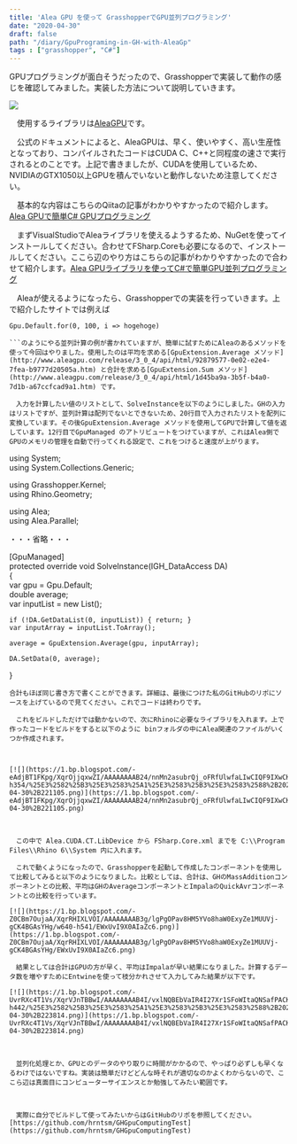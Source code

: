 ```yaml
---
title: 'Alea GPU を使って GrasshopperでGPU並列プログラミング'
date: "2020-04-30"
draft: false
path: "/diary/GpuPrograming-in-GH-with-AleaGp"
tags : ["grasshopper", "C#"]
---
```


GPUプログラミングが面白そうだったので、Grasshopperで実装して動作の感じを確認してみました。実装した方法について説明していきます。

  

[![](https://1.bp.blogspot.com/-0Fs5Nd-oCzc/XqrCTImNSCI/AAAAAAAAB2Q/JBMrTBcHsPYsqQhFMAPTsAxeUlayYX5mgCK4BGAsYHg/w640-h482/gpu.gif)](https://1.bp.blogspot.com/-0Fs5Nd-oCzc/XqrCTImNSCI/AAAAAAAAB2Q/JBMrTBcHsPYsqQhFMAPTsAxeUlayYX5mgCK4BGAsYHg/gpu.gif)

  

　使用するライブラリは[AleaGPU](http://www.aleagpu.com/release/3_0_4/doc/)です。

　公式のドキュメントによると、AleaGPUは、早く、使いやすく、高い生産性となっており、コンパイルされたコードはCUDA C、C++と同程度の速さで実行されるとのことです。上記で書きましたが、CUDAを使用しているため、NVIDIAのGTX1050以上GPUを積んでいないと動作しないため注意してください。

　基本的な内容はこちらのQiitaの記事がわかりやすかったので紹介します。[Alea GPUで簡単C# GPUプログラミング](https://qiita.com/y_miyoshi/items/921903e3499abf18abdd)  

　まずVisualStudioでAleaライブラリを使えるようするため、NuGetを使ってインストールしてください。合わせてFSharp.Coreも必要になるので、インストールしてください。ここら辺のやり方はこちらの記事がわかりやすかったので合わせて紹介します。[Alea GPUライブラリを使ってC#で簡単GPU並列プログラミング](https://kzmmtmt.pgw.jp/?p=1170)

　Aleaが使えるようになったら、Grasshopperでの実装を行っていきます。上で紹介したサイトでは例えば

```
Gpu.Default.for(0, 100, i => hogehoge)  

```のようにやる並列計算の例が書かれていますが、簡単に試すためにAleaのあるメソッドを使って今回はやりました。使用したのは平均を求める[GpuExtension.Average メソッド](http://www.aleagpu.com/release/3_0_4/api/html/92879577-0e02-e2e4-7fea-b9777d20505a.htm) と合計を求める[GpuExtension.Sum メソッド](http://www.aleagpu.com/release/3_0_4/api/html/1d45ba9a-3b5f-b4a0-7d1b-a67ccfcad9a1.htm) です。

　入力を計算したい値のリストとして、SolveInstanceを以下のようにしました。GHの入力はリストですが、並列計算は配列でないとできないため、20行目で入力されたリストを配列に変換しています。その後GpuExtension.Average メソッドを使用してGPUで計算して値を返しています。12行目でGpuManaged のアトリビュートをつけていますが、これはAlea側でGPUのメモリの管理を自動で行ってくれる設定で、これをつけると速度が上がります。  
```
using System;  
using System.Collections.Generic;  
  
using Grasshopper.Kernel;  
using Rhino.Geometry;  
  
using Alea;  
using Alea.Parallel;  
  
・・・省略・・・  
  
\[GpuManaged\]  
protected override void SolveInstance(IGH\_DataAccess DA)  
{  
    var gpu = Gpu.Default;  
    double average;  
    var inputList = new List<double>();  
  
    if (!DA.GetDataList(0, inputList)) { return; }  
    var inputArray = inputList.ToArray();  
  
    average = GpuExtension.Average(gpu, inputArray);  
  
    DA.SetData(0, average);  
}          

```  
合計もほぼ同じ書き方で書くことができます。詳細は、最後につけた私のGitHubのリポにソースを上げているので見てください。これでコードは終わりです。

　これをビルドしただけでは動かないので、次にRhinoに必要なライブラリを入れます。上で作ったコードをビルドをすると以下のように binフォルダの中にAlea関連のファイルがいくつか作成されます。

  

[![](https://1.bp.blogspot.com/-eAdjBT1FKpg/XqrOjjqxwZI/AAAAAAAAB24/nnMn2asubrQj_oFRfUlwfaLIwCIQF9IXwCK4BGAsYHg/w400-h354/%25E3%2582%25B3%25E3%2583%25A1%25E3%2583%25B3%25E3%2583%2588%2B2020-04-30%2B221105.png)](https://1.bp.blogspot.com/-eAdjBT1FKpg/XqrOjjqxwZI/AAAAAAAAB24/nnMn2asubrQj_oFRfUlwfaLIwCIQF9IXwCK4BGAsYHg/%25E3%2582%25B3%25E3%2583%25A1%25E3%2583%25B3%25E3%2583%2588%2B2020-04-30%2B221105.png)

  

　この中で Alea.CUDA.CT.LibDevice から FSharp.Core.xml までを C:\\Program Files\\Rhino 6\\System 内に入れます。

　これで動くようになったので、Grasshopperを起動して作成したコンポーネントを使用して比較してみると以下のようになりました。比較としては、合計は、GHのMassAdditionコンポーネントとの比較、平均はGHのAverageコンポーネントとImpalaのQuickAvrコンポーネントとの比較を行っています。

[![](https://1.bp.blogspot.com/-Z0CBm7OujaA/XqrRHIXLVOI/AAAAAAAAB3g/lgPgOPav8HM5YVo8haW0ExyZe1MUUVj-gCK4BGAsYHg/w640-h541/EWxUvI9X0AIaZc6.png)](https://1.bp.blogspot.com/-Z0CBm7OujaA/XqrRHIXLVOI/AAAAAAAAB3g/lgPgOPav8HM5YVo8haW0ExyZe1MUUVj-gCK4BGAsYHg/EWxUvI9X0AIaZc6.png)

　結果としては合計はGPUの方が早く、平均はImpalaが早い結果になりました。計算するデータ数を増やすためにEntwineを使って枝分かれさせて入力してみた結果が以下です。

[![](https://1.bp.blogspot.com/-UvrRXc4T1Vs/XqrVJnTBBwI/AAAAAAAAB4I/vxlNQBEbVaIR4I27Xr1SFoWItaQNSafPACK4BGAsYHg/w640-h442/%25E3%2582%25B3%25E3%2583%25A1%25E3%2583%25B3%25E3%2583%2588%2B2020-04-30%2B223814.png)](https://1.bp.blogspot.com/-UvrRXc4T1Vs/XqrVJnTBBwI/AAAAAAAAB4I/vxlNQBEbVaIR4I27Xr1SFoWItaQNSafPACK4BGAsYHg/%25E3%2582%25B3%25E3%2583%25A1%25E3%2583%25B3%25E3%2583%2588%2B2020-04-30%2B223814.png)

  

　並列化処理とか、GPUとのデータのやり取りに時間がかかるので、やっぱり必ずしも早くなるわけではないですね。実装は簡単だけどどんな時それが適切なのかよくわからないので、ここら辺は真面目にコンピューターサイエンスとか勉強してみたい範囲です。

  

　実際に自分でビルドして使ってみたいからはGitHubのリポを参照してください。[https://github.com/hrntsm/GHGpuComputingTest](https://github.com/hrntsm/GHGpuComputingTest)